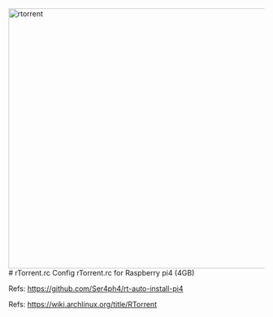 <img width="2000" height="512" alt="rtorrent" src="https://github.com/user-attachments/assets/b5240776-a639-43bf-83d0-077cc9463bdf" />
# rTorrent.rc
Config rTorrent.rc for Raspberry pi4 (4GB)

Refs: https://github.com/Ser4ph4/rt-auto-install-pi4

Refs: https://wiki.archlinux.org/title/RTorrent
